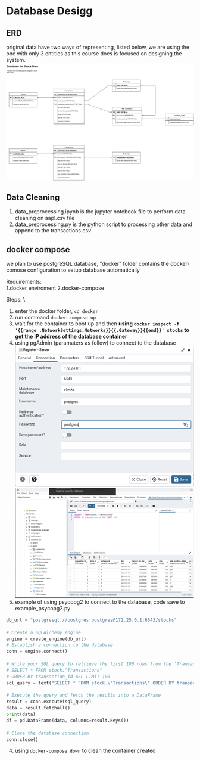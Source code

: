 # Database Desigg
## ERD
original data have two ways of representing, listed below, we are using the one with only 3 entities as this course does is focused on designing the system.
![ERD](./stock.drawio.png "database ERD")

## Data Cleaning
1. data_preprocessing.ipynb is the jupyter notebook file to perform data cleaning on aapl.csv file
2. data_preprocessing.py is the python script to processing other data and append to the transactions.csv

## docker compose
we plan to use postgreSQL database, "docker" folder contains the docker-comose configuration to setup database automatically

Requirements: \
1.docker enviroment
2.docker-compose

Steps: \
1. enter the docker folder, `cd docker`
2. run command `docker-compose up`
3. wait for the container to boot up and then **using `docker inspect -f '{{range .NetworkSettings.Networks}}{{.Gateway}}{{end}}' stocks` to get the IP address of the database container**
4. using pgAdmin (paramaters as follow) to connect to the database
![database container](./server_parameter.png "pgAdmin paramater")
![pgAdmin](./pgAdmin.png "pgAdmin")
4. example of using psycopg2 to connect to the database, code save to example_psycopg2.py
```python
db_url = "postgresql://postgres:postgres@172.25.0.1:6543/stocks"

# Create a SQLAlchemy engine
engine = create_engine(db_url)
# Establish a connection to the database
conn = engine.connect()

# Write your SQL query to retrieve the first 100 rows from the 'Transactions' table
# SELECT * FROM stock."Transactions"
# ORDER BY transaction_id ASC LIMIT 100
sql_query = text("SELECT * FROM stock.\"Transactions\" ORDER BY transaction_id ASC LIMIT 100")

# Execute the query and fetch the results into a DataFrame
result = conn.execute(sql_query)
data = result.fetchall()
print(data)
df = pd.DataFrame(data, columns=result.keys())

# Close the database connection
conn.close()
```
4. using `docker-compose down` to clean the container created
